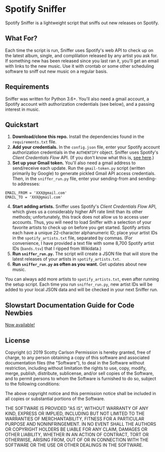 # Spotify Sniffer
Spotify Sniffer is a lightweight script that sniffs out new releases on Spotify.

## What For?
Each time the script is run, Sniffer uses Spotify's web API to check up on the latest album, single, and complilation released by any artist you ask for. If something new has been released since you last ran it, you'll get an email with links to the new music. Use it with crontab or some other scheduling software to sniff out new music on a regular basis.

## Requirements
Sniffer was written for Python 3.6+. You'll also need a gmail account, a Spotify account with authorization credentials (see below), and a passing interest in music.

## Quickstart
1. **Download/clone this repo.** Install the dependencies found in the ```requirements.txt``` file.
2. **Add your credentials.** In the ```config.json``` file, enter your Spotify account authorization credentials in the ```AUTHENTIFY``` object. Sniffer uses Spotify's *Client Credentials Flow* API. (If you don't know what this is, [see here](https://developer.spotify.com/documentation/general/guides/authorization-guide/).)
3. **Set up your Gmail token.** You'll also need a gmail address to send/receive each update. Run the ```gmail-token.py``` script (written primarily by Google) to generate pickled Gmail API access credentials. Then, in the ```sniffer_run.py``` file, enter your sending-from and sending-to addresses:

```
EMAIL_FROM = 'XXX@gmail.com'
EMAIL_TO = 'XXX@gmail.com'
```

4. **Start adding artists.** Sniffer uses Spotify's *Client Credentials Flow* API, which gives us a considerably higher API rate limit than its other methods; unfortunately, this track does not allow us to access user accounts. Thus, you will need to load Sniffer with a selection of your favorite artists to check up on before you get started. Spotify artists each have a unique 22-character alphanumeric ID; place your artist IDs in the ```spotify_artists.txt``` file, separated by commas. (For convenience, I have provided a text file with some 8,700 Spotify artist IDs (```bands.tsv```) that I ripped from Wikidata.)
5. **Run ```sniffer_run.py```.** The script will create a JSON file that will store the latest releases of your artists in ```spotify_artists.txt```.
6. **Run ```sniffer_run.py``` as often as you want.** Get updates about new music.

You can always add more artists to ```spotify_artists.txt```, even after running the setup script. Each time you run ```sniffer_run.py```, new artist IDs will be added to your local JSON data and will be checked in your next Sniffer run.

## Slowstart Documentation Guide for Code Newbies
[Now available!](https://github.com/scottythered/spotify-sniffer/blob/master/slow-start-guide.md)

## License
Copyright (c) 2019 Scotty Carlson
Permission is hereby granted, free of charge, to any person obtaining a copy
of this software and associated documentation files (the "Software"), to deal
in the Software without restriction, including without limitation the rights
to use, copy, modify, merge, publish, distribute, sublicense, and/or sell
copies of the Software, and to permit persons to whom the Software is
furnished to do so, subject to the following conditions:

The above copyright notice and this permission notice shall be included in all
copies or substantial portions of the Software.

THE SOFTWARE IS PROVIDED "AS IS", WITHOUT WARRANTY OF ANY KIND, EXPRESS OR
IMPLIED, INCLUDING BUT NOT LIMITED TO THE WARRANTIES OF MERCHANTABILITY,
FITNESS FOR A PARTICULAR PURPOSE AND NONINFRINGEMENT. IN NO EVENT SHALL THE
AUTHORS OR COPYRIGHT HOLDERS BE LIABLE FOR ANY CLAIM, DAMAGES OR OTHER
LIABILITY, WHETHER IN AN ACTION OF CONTRACT, TORT OR OTHERWISE, ARISING FROM,
OUT OF OR IN CONNECTION WITH THE SOFTWARE OR THE USE OR OTHER DEALINGS IN THE
SOFTWARE.

